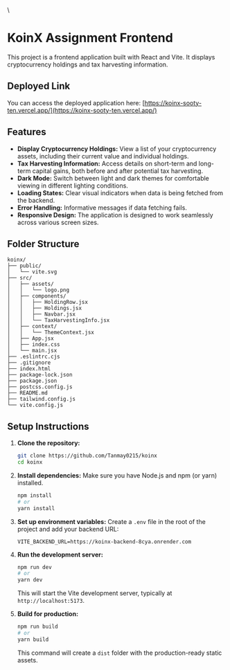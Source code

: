 \
# KoinX Assignment Frontend

This project is a frontend application built with React and Vite. It displays cryptocurrency holdings and tax harvesting information.

## Deployed Link

You can access the deployed application here: [https://koinx-sooty-ten.vercel.app/](https://koinx-sooty-ten.vercel.app/)

## Features

- **Display Cryptocurrency Holdings:** View a list of your cryptocurrency assets, including their current value and individual holdings.
- **Tax Harvesting Information:** Access details on short-term and long-term capital gains, both before and after potential tax harvesting.
- **Dark Mode:** Switch between light and dark themes for comfortable viewing in different lighting conditions.
- **Loading States:** Clear visual indicators when data is being fetched from the backend.
- **Error Handling:** Informative messages if data fetching fails.
- **Responsive Design:** The application is designed to work seamlessly across various screen sizes.

## Folder Structure

```
koinx/
├── public/
│   └── vite.svg
├── src/
│   ├── assets/
│   │   └── logo.png
│   ├── components/
│   │   ├── HoldingRow.jsx
│   │   ├── Holdings.jsx
│   │   ├── Navbar.jsx
│   │   └── TaxHarvestingInfo.jsx
│   ├── context/
│   │   └── ThemeContext.jsx
│   ├── App.jsx
│   ├── index.css
│   └── main.jsx
├── .eslintrc.cjs
├── .gitignore
├── index.html
├── package-lock.json
├── package.json
├── postcss.config.js
├── README.md
├── tailwind.config.js
└── vite.config.js
```

## Setup Instructions

1.  **Clone the repository:**
    ```bash
    git clone https://github.com/Tanmay0215/koinx
    cd koinx
    ```

2.  **Install dependencies:**
    Make sure you have Node.js and npm (or yarn) installed.
    ```bash
    npm install
    # or
    yarn install
    ```

3.  **Set up environment variables:**
    Create a `.env` file in the root of the project and add your backend URL:
    ```env
    VITE_BACKEND_URL=https://koinx-backend-8cya.onrender.com
    ```

4.  **Run the development server:**
    ```bash
    npm run dev
    # or
    yarn dev
    ```
    This will start the Vite development server, typically at `http://localhost:5173`.

5.  **Build for production:**
    ```bash
    npm run build
    # or
    yarn build
    ```
    This command will create a `dist` folder with the production-ready static assets.
